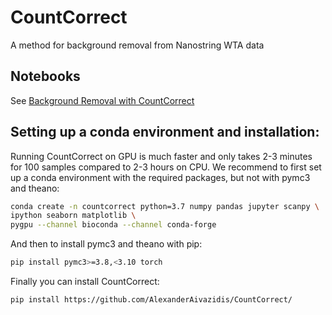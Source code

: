 # CountCorrect
A method for background removal from Nanostring WTA data

## Notebooks

See [Background Removal with CountCorrect](https://github.com/AlexanderAivazidis/CountCorrect/blob/main/BackgroundCorrection.ipynb)

## Setting up a conda environment and installation:

Running CountCorrect on GPU is much faster and only takes 2-3 minutes for 100 samples compared to 2-3 hours on CPU.
We recommend to first set up a conda environment with the required packages, but not with pymc3 and theano:

```bash
conda create -n countcorrect python=3.7 numpy pandas jupyter scanpy \
ipython seaborn matplotlib \
pygpu --channel bioconda --channel conda-forge
```

And then to install pymc3 and theano with pip:

```bash
pip install pymc3>=3.8,<3.10 torch
```
Finally you can install CountCorrect:

```bash
pip install https://github.com/AlexanderAivazidis/CountCorrect/
```
